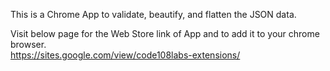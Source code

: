 This is a Chrome App to validate, beautify, and flatten the JSON data.

Visit below page for the Web Store link of App and to add it to your chrome browser.  
https://sites.google.com/view/code108labs-extensions/


